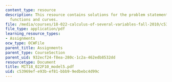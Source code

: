 ```yaml
---
content_type: resource
description: This resource contains solutions for the problem statements related to
  functions and curves.
file: /media/courses/18-022-calculus-of-several-variables-fall-2010/c53969efe93bef81bbb99edbebc4d99c_MIT18_022F10_model5.pdf
file_type: application/pdf
learning_resource_types:
- Assignments
ocw_type: OCWFile
parent_title: Assignments
parent_type: CourseSection
parent_uid: 932ecf24-f8ea-280c-1c2a-462edb8532dd
resourcetype: Document
title: MIT18_022F10_model5.pdf
uid: c53969ef-e93b-ef81-bbb9-9edbebc4d99c
---
```

